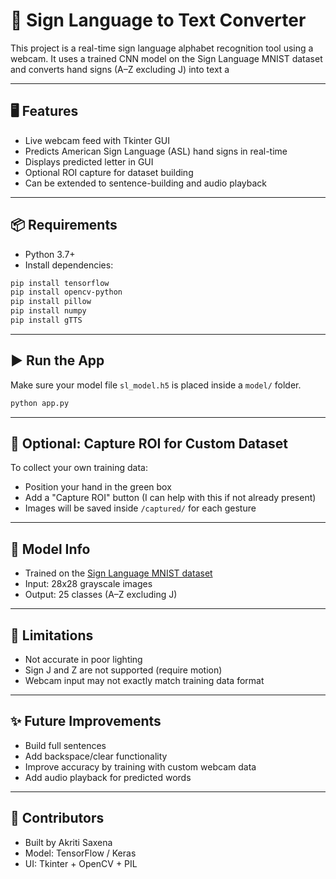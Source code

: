 # 🤟 Sign Language to Text Converter

This project is a real-time sign language alphabet recognition tool using a webcam. It uses a trained CNN model on the Sign Language MNIST dataset and converts hand signs (A–Z excluding J) into text a

---

## 🖥️ Features

- Live webcam feed with Tkinter GUI
- Predicts American Sign Language (ASL) hand signs in real-time
- Displays predicted letter in GUI
- Optional ROI capture for dataset building
- Can be extended to sentence-building and audio playback


---

## 📦 Requirements

- Python 3.7+
- Install dependencies:

```bash
pip install tensorflow
pip install opencv-python
pip install pillow
pip install numpy
pip install gTTS
```

---

## ▶️ Run the App

Make sure your model file `sl_model.h5` is placed inside a `model/` folder.

```bash
python app.py
```

---

## 📸 Optional: Capture ROI for Custom Dataset

To collect your own training data:
- Position your hand in the green box
- Add a "Capture ROI" button (I can help with this if not already present)
- Images will be saved inside `/captured/` for each gesture

---

## 🧠 Model Info

- Trained on the [Sign Language MNIST dataset](https://www.kaggle.com/datasets/datamunge/sign-language-mnist)
- Input: 28x28 grayscale images
- Output: 25 classes (A–Z excluding J)

---

## 📌 Limitations

- Not accurate in poor lighting
- Sign J and Z are not supported (require motion)
- Webcam input may not exactly match training data format

---

## ✨ Future Improvements

- Build full sentences
- Add backspace/clear functionality
- Improve accuracy by training with custom webcam data
- Add audio playback for predicted words

---

## 🤝 Contributors

- Built by Akriti Saxena
- Model: TensorFlow / Keras
- UI: Tkinter + OpenCV + PIL
